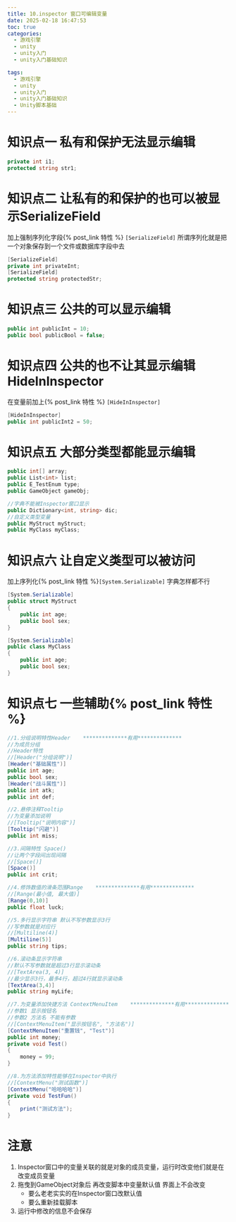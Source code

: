 ```yaml
---
title: 10.inspector 窗口可编辑变量
date: 2025-02-18 16:47:53
toc: true
categories:
  - 游戏引擎
  - unity
  - unity入门
  - unity入门基础知识

tags:
  - 游戏引擎
  - unity
  - unity入门
  - unity入门基础知识
  - Unity脚本基础
---
```

# 知识点一 私有和保护无法显示编辑
```csharp
private int i1;
protected string str1;
```

# 知识点二 让私有的和保护的也可以被显示SerializeField
加上强制序列化字段{% post_link 特性 %} `[SerializeField]`
所谓序列化就是把一个对象保存到一个文件或数据库字段中去 
```csharp
[SerializeField]
private int privateInt;
[SerializeField]
protected string protectedStr;
```

# 知识点三 公共的可以显示编辑
```csharp
public int publicInt = 10;
public bool publicBool = false;
```

# 知识点四 公共的也不让其显示编辑HideInInspector
在变量前加上{% post_link 特性 %} `[HideInInspector]`
```csharp
[HideInInspector]
public int publicInt2 = 50;
```

# 知识点五 大部分类型都能显示编辑
```csharp
public int[] array;
public List<int> list;
public E_TestEnum type;
public GameObject gameObj;

//字典不能被Inspector窗口显示
public Dictionary<int, string> dic;
//自定义类型变量
public MyStruct myStruct;
public MyClass myClass;
```

# 知识点六 让自定义类型可以被访问
加上序列化{% post_link 特性 %}`[System.Serializable]`
字典怎样都不行
```csharp
[System.Serializable]
public struct MyStruct
{
    public int age;
    public bool sex;
}

[System.Serializable]
public class MyClass
{
    public int age;
    public bool sex;
}
```

# 知识点七 一些辅助{% post_link 特性 %}
```csharp
//1.分组说明特性Header    **************有用**************
//为成员分组
//Header特性
//[Header("分组说明")]
[Header("基础属性")]
public int age;
public bool sex;
[Header("战斗属性")]
public int atk;
public int def;

//2.悬停注释Tooltip
//为变量添加说明
//[Tooltip("说明内容")]
[Tooltip("闪避")]
public int miss;

//3.间隔特性 Space()
//让两个字段间出现间隔
//[Space()]
[Space()]
public int crit;

//4.修饰数值的滑条范围Range    **************有用**************
//[Range(最小值, 最大值)]
[Range(0,10)]
public float luck;

//5.多行显示字符串 默认不写参数显示3行
//写参数就是对应行
//[Multiline(4)]
[Multiline(5)]
public string tips;

//6.滚动条显示字符串 
//默认不写参数就是超过3行显示滚动条
//[TextArea(3, 4)]
//最少显示3行，最多4行，超过4行就显示滚动条
[TextArea(3,4)]
public string myLife;

//7.为变量添加快捷方法 ContextMenuItem    **************有用**************
//参数1 显示按钮名
//参数2 方法名 不能有参数
//[ContextMenuItem("显示按钮名", "方法名")]
[ContextMenuItem("重置钱", "Test")]
public int money;
private void Test()
{
    money = 99;
}

//8.为方法添加特性能够在Inspector中执行
//[ContextMenu("测试函数")]
[ContextMenu("哈哈哈哈")]
private void TestFun()
{
    print("测试方法");
}

```

# 注意
1. Inspector窗口中的变量关联的就是对象的成员变量，运行时改变他们就是在改变成员变量
2. 拖曳到GameObject对象后 再改变脚本中变量默认值 界面上不会改变
    - 要么老老实实的在Inspector窗口改默认值
    - 要么重新挂载脚本
3. 运行中修改的信息不会保存
